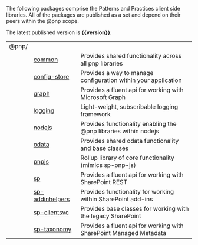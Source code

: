 The following packages comprise the Patterns and Practices client side libraries. All of the packages are published as a set and depend on their peers within
the @pnp scope.

The latest published version is **{{version}}**.

|     ||  | 
| ---| -------------|-------------|
| @pnp/| | | 
|| [common](../common/docs/index.md)  | Provides shared functionality across all pnp libraries | 
|| [config-store](../config-store/docs/index.md) | Provides a way to manage configuration within your application | 
|| [graph](../graph/docs/index.md) | Provides a fluent api for working with Microsoft Graph |
|| [logging](../logging/docs/index.md) | Light-weight, subscribable logging framework |
|| [nodejs](../nodejs/docs/index.md) | Provides functionality enabling the @pnp libraries within nodejs |
|| [odata](../odata/docs/index.md) | Provides shared odata functionality and base classes |
|| [pnpjs](../pnpjs/docs/index.md) | Rollup library of core functionality (mimics sp-pnp-js) |
|| [sp](../sp/docs/index.md) | Provides a fluent api for working with SharePoint REST |
|| [sp-addinhelpers](../sp-addinhelpers/docs/index.md) | Provides functionality for working within SharePoint add-ins |
|| [sp-clientsvc](../sp-clientsvc/docs/index.md) | Provides base classes for working with the legacy SharePoint  |
|| [sp-taxonomy](../sp-taxonomy/docs/index.md) | Provides a fluent api for working with SharePoint Managed Metadata |

